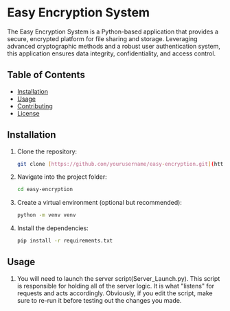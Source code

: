 # Easy Encryption System
The Easy Encryption System is a Python-based application that provides a secure, encrypted platform for file sharing and storage. Leveraging advanced cryptographic methods and a robust user authentication system, this application ensures data integrity, confidentiality, and access control.

## Table of Contents
- [Installation](#installation)
- [Usage](#usage)
- [Contributing](#contributing)
- [License](#license)

## Installation

1. Clone the repository:
   ```bash
   git clone [https://github.com/yourusername/easy-encryption.git](https://github.com/KalifasXD/Easy-Encryption)
2. Navigate into the project folder:
   ```bash
   cd easy-encryption
3. Create a virtual environment (optional but recommended):
   ```bash
   python -m venv venv
4. Install the dependencies:
   ```bash
   pip install -r requirements.txt

## Usage

1. You will need to launch the server script(Server_Launch.py). This script is responsible for holding all of the server logic. It is what "listens" for requests and acts accordingly. Obviously, if you edit the script, make sure to re-run it before testing out the changes you made.
